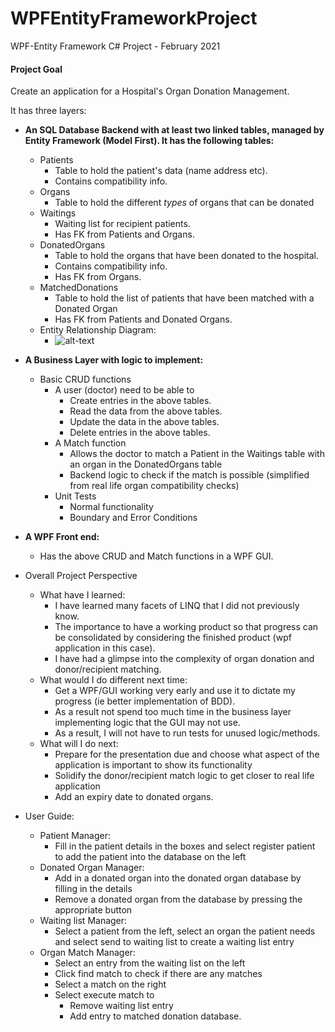 # WPFEntityFrameworkProject
WPF-Entity Framework C# Project - February 2021

#### Project Goal

Create an application for a Hospital's Organ Donation Management.

It has three layers:

+ **An SQL Database Backend with at least two linked tables, managed by Entity Framework (Model First). It has the following tables:**
  + Patients
    + Table to hold the patient's data (name address etc).
    + Contains compatibility info.
  + Organs
    + Table to hold the different *types* of organs that can be donated
  + Waitings
    + Waiting list for recipient patients.
    + Has FK from Patients and Organs.
  + DonatedOrgans 
    + Table to hold the organs that have been donated to the hospital. 
    + Contains compatibility info.
    + Has FK from Organs.
  + MatchedDonations
    + Table to hold the list of patients that have been matched with a Donated Organ
    + Has FK from Patients and Donated Organs.
  + Entity Relationship Diagram: 
    + ![alt-text](https://i.imgur.com/fD9qkrN.png)
+ **A Business Layer with logic to implement:**
  + Basic CRUD functions
    + A user (doctor) need to be able to
      + Create entries in the above tables.
      + Read the data from the above tables.
      + Update the data in the above tables.
      + Delete entries in the above tables.
    + A Match function
      + Allows the doctor to match a Patient in the Waitings table with an organ in the DonatedOrgans table
      + Backend logic to check if the match is possible (simplified from real life organ compatibility checks)
    + Unit Tests 
      + Normal functionality
      + Boundary and Error Conditions
+ **A WPF Front end:**
  + Has the above CRUD and Match functions in a WPF GUI.
  
+ Overall Project Perspective
  + What have I learned:
    + I have learned many facets of LINQ that I did not previously know.
    + The importance to have a working product so that progress can be consolidated by considering the finished product (wpf application in this case).
    + I have had a glimpse into the complexity of organ donation and donor/recipient matching.
  + What would I do different next time:
    + Get a WPF/GUI working very early and use it to dictate my progress (ie better implementation of BDD).
    + As a result not spend too much time in the business layer implementing logic that the GUI may not use.
    + As a result, I will not have to run tests for unused logic/methods.
  + What will I do next:
    + Prepare for the presentation due and choose what aspect of the application is important to show its functionality
    + Solidify the donor/recipient match logic to get closer to real life application
    + Add an expiry date to donated organs.

+ User Guide:
  + Patient Manager:
    + Fill in the patient details in the boxes and select register patient to add the patient into the database on the left
  + Donated Organ Manager:
    + Add in a donated organ into the donated organ database by filling in the details
    + Remove a donated organ from the database by pressing the appropriate button
  + Waiting list Manager:
    + Select a patient from the left, select an organ the patient needs and select send to waiting list to create a waiting list entry
  + Organ Match Manager:
    + Select an entry from the waiting list on the left
    + Click find match to check if there are any matches
    + Select a match on the right
    + Select execute match to
      + Remove waiting list entry
      + Add entry to matched donation database.
  
